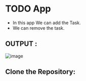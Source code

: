 # TODO App 

- In this app We can add the Task.
- We can remove the task.

## OUTPUT :
![image](https://github.com/user-attachments/assets/244ff7b4-4c24-4bbe-867f-9501783f6cbc)

## Clone the Repository:

